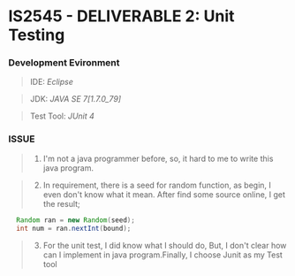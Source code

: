 # IS2545 - DELIVERABLE 2: Unit Testing

### Development Evironment

>IDE: *Eclipse*

>JDK: *JAVA SE 7[1.7.0_79]*

>Test Tool: *JUnit 4*

### ISSUE
>1. I'm not a java programmer before, so, it hard to me to write this java program.

>2. In requirement, there is a seed for random function, as begin, I even don't know what it mean. After find some source online, I get the result;
```java
  Random ran = new Random(seed);
  int num = ran.nextInt(bound);
```
> 3. For the unit test, I did know what I should do, But, I don't clear how can I implement in java program.Finally, I choose Junit as my Test tool
